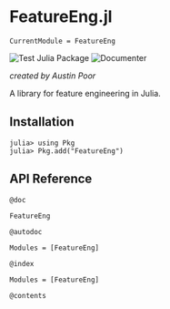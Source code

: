 # FeatureEng.jl

```@meta
CurrentModule = FeatureEng
```

![Test Julia Package](https://github.com/a-poor/FeatureEng.jl/workflows/Test%20Julia%20Package/badge.svg)
![Documenter](https://github.com/a-poor/FeatureEng.jl/workflows/Documenter/badge.svg)

_created by Austin Poor_

A library for feature engineering in Julia.

## Installation

```julia-repl
julia> using Pkg
julia> Pkg.add("FeatureEng")
```

## API Reference

`@doc`

```@doc
FeatureEng
```

`@autodoc`

```@autodoc
Modules = [FeatureEng]
```

`@index`

```@index
Modules = [FeatureEng]
```

`@contents`

```@contents
```
